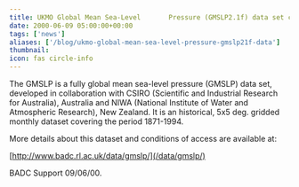 ```yaml
---
title: UKMO Global Mean Sea-Level       Pressure (GMSLP2.1f) data set covering period 1871-1994 just rele
date: 2000-06-09 05:00:00+00:00
tags: ['news']
aliases: ['/blog/ukmo-global-mean-sea-level-pressure-gmslp21f-data']
thumbnail: 
icon: fas circle-info
---
```



The GMSLP is a fully global mean sea-level pressure (GMSLP) data set, 
developed in collaboration with CSIRO (Scientific and Industrial Research 
for Australia), Australia and NIWA (National Institute of Water and Atmospheric 
Research), New Zealand. It is an historical, 5x5 deg. gridded monthly dataset 
covering the period 1871-1994. 


 
More details about this dataset and conditions of access are available at:


 
[http://www.badc.rl.ac.uk/data/gmslp/](/data/gmslp/)


 
BADC Support 09/06/00.


